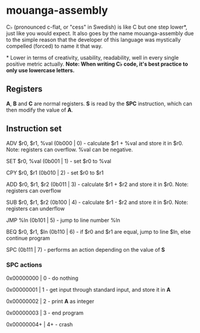 # mouanga-assembly
C♭ (pronounced c-flat, or "cess" in Swedish) is like C but one step lower*, just like you would expect. It also goes by the name mouanga-assembly due to the simple reason that the developer of this language was mystically compelled (forced) to name it that way.

\* Lower in terms of creativity, usability, readability, well in every single positive metric actually.
**Note: When writing C♭ code, it's best practice to only use lowercase letters.**


## Registers



**A**, **B** and **C** are normal registers. **S** is read by the **SPC** instruction, which can then modify the value of **A**.

## Instruction set


ADV $r0, $r1, %val  (0b000 | 0) - calculate $r1 + %val and store it in $r0. Note: registers can overflow. %val can be negative.

SET $r0, %val       (0b001 | 1) - set $r0 to %val

CPY $r0, $r1        (0b010 | 2) - set $r0 to $r1

ADD $r0, $r1, $r2   (0b011 | 3) - calculate $r1 + $r2 and store it in $r0. Note: registers can overflow

SUB $r0, $r1, $r2   (0b100 | 4) - calculate $r1 - $r2 and store it in $r0. Note: registers can underflow

JMP %ln             (0b101 | 5) - jump to line number %ln

BEQ $r0, $r1, $ln   (0b110 | 6) - if $r0 and $r1 are equal, jump to line $ln, else continue program

SPC                 (0b111 | 7) - performs an action depending on the value of **S**


### SPC actions


0x00000000  | 0  - do nothing

0x00000001  | 1  - get input through standard input, and store it in **A**

0x00000002  | 2  - print **A** as integer

0x00000003  | 3  - end program

0x00000004+ | 4+ - crash
